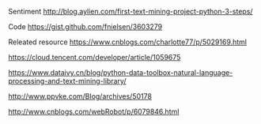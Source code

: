 Sentiment
http://blog.aylien.com/first-text-mining-project-python-3-steps/

Code
https://gist.github.com/fnielsen/3603279

Releated resource
https://www.cnblogs.com/charlotte77/p/5029169.html

https://cloud.tencent.com/developer/article/1059675

https://www.dataivy.cn/blog/python-data-toolbox-natural-language-processing-and-text-mining-library/

http://www.ppvke.com/Blog/archives/50178

http://www.cnblogs.com/webRobot/p/6079846.html
